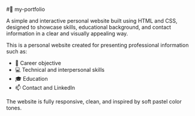 #🌸 my-portfolio

A simple and interactive personal website built using HTML and CSS, designed to showcase skills, educational background, and contact information in a clear and visually appealing way.

This is a personal website created for presenting professional information such as:

- 🎯 Career objective
- 💻 Technical and interpersonal skills
- 🎓 Education
- 📫 Contact and LinkedIn

The website is fully responsive, clean, and inspired by soft pastel color tones.
